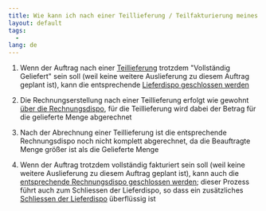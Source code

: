 ```yaml
---
title: Wie kann ich nach einer Teillieferung / Teilfakturierung meines Auftrags vorgehen?  
layout: default
tags:
  - 
lang: de
---
```


1. Wenn der Auftrag nach einer [Teillieferung](Wie_erstelle_ich_eine_Teillieferung_mit_der_Lieferdispo) trotzdem "Vollständig Geliefert" sein soll (weil keine weitere Auslieferung zu diesem Auftrag geplant ist), kann die entsprechende [Lieferdispo geschlossen werden](Wie_schliesse_ich_die_Lieferdispo_nach_einer_Teillieferung)

1. Die Rechnungserstellung nach einer Teillieferung erfolgt wie gewohnt [über die Rechnungsdispo](Wie_rechne_ich_einen_Auftrag_ab), für die Teillieferung wird dabei der Betrag für die gelieferte Menge abgerechnet

1. Nach der Abrechnung einer Teillieferung ist die entsprechende Rechnungsdispo noch nicht komplett abgerechnet, da die Beauftragte Menge größer ist als die Gelieferte Menge

1. Wenn der Auftrag trotzdem vollständig fakturiert sein soll (weil keine weitere Auslieferung zu diesem Auftrag geplant ist), kann auch die [entsprechende Rechnungsdispo geschlossen werden](Wie_schliesse_ich_die_Rechnungsdispo_nach_einer_Teilfakturierung); dieser Prozess führt auch zum Schliessen der Lieferdispo, so dass ein zusätzliches [Schliessen der Lieferdispo](Wie_schliesse_ich_die_Lieferdispo_nach_einer_Teillieferung) überflüssig ist


